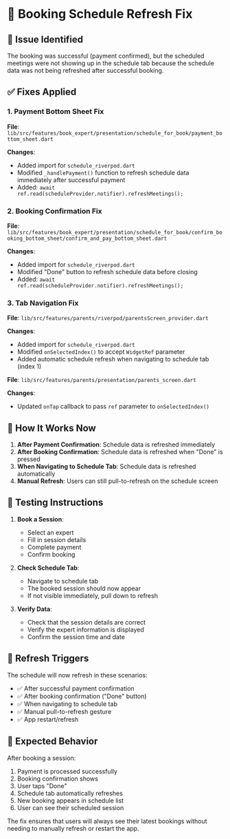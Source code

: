 # 🔧 Booking Schedule Refresh Fix

## 🐛 **Issue Identified**
The booking was successful (payment confirmed), but the scheduled meetings were not showing up in the schedule tab because the schedule data was not being refreshed after successful booking.

## ✅ **Fixes Applied**

### 1. **Payment Bottom Sheet Fix**
**File**: `lib/src/features/book_expert/presentation/schedule_for_book/payment_bottom_sheet.dart`

**Changes**:
- Added import for `schedule_riverpod.dart`
- Modified `_handlePayment()` function to refresh schedule data immediately after successful payment
- Added: `await ref.read(scheduleProvider.notifier).refreshMeetings();`

### 2. **Booking Confirmation Fix**
**File**: `lib/src/features/book_expert/presentation/schedule_for_book/confirm_booking_bottom_sheet/confirm_and_pay_bottom_sheet.dart`

**Changes**:
- Added import for `schedule_riverpod.dart`
- Modified "Done" button to refresh schedule data before closing
- Added: `await ref.read(scheduleProvider.notifier).refreshMeetings();`

### 3. **Tab Navigation Fix**
**File**: `lib/src/features/parents/riverpod/parentsScreen_provider.dart`

**Changes**:
- Added import for `schedule_riverpod.dart`
- Modified `onSelectedIndex()` to accept `WidgetRef` parameter
- Added automatic schedule refresh when navigating to schedule tab (index 1)

**File**: `lib/src/features/parents/presentation/parents_screen.dart`

**Changes**:
- Updated `onTap` callback to pass `ref` parameter to `onSelectedIndex()`

## 🎯 **How It Works Now**

1. **After Payment Confirmation**: Schedule data is refreshed immediately
2. **After Booking Confirmation**: Schedule data is refreshed when "Done" is pressed
3. **When Navigating to Schedule Tab**: Schedule data is refreshed automatically
4. **Manual Refresh**: Users can still pull-to-refresh on the schedule screen

## 🧪 **Testing Instructions**

1. **Book a Session**:
   - Select an expert
   - Fill in session details
   - Complete payment
   - Confirm booking

2. **Check Schedule Tab**:
   - Navigate to schedule tab
   - The booked session should now appear
   - If not visible immediately, pull down to refresh

3. **Verify Data**:
   - Check that the session details are correct
   - Verify the expert information is displayed
   - Confirm the session time and date

## 🔄 **Refresh Triggers**

The schedule will now refresh in these scenarios:
- ✅ After successful payment confirmation
- ✅ After booking confirmation ("Done" button)
- ✅ When navigating to schedule tab
- ✅ Manual pull-to-refresh gesture
- ✅ App restart/refresh

## 📱 **Expected Behavior**

After booking a session:
1. Payment is processed successfully
2. Booking confirmation shows
3. User taps "Done"
4. Schedule tab automatically refreshes
5. New booking appears in schedule list
6. User can see their scheduled session

The fix ensures that users will always see their latest bookings without needing to manually refresh or restart the app.
